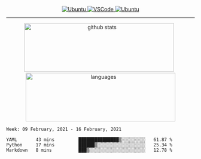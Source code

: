 <p align="center">
  <a href="https://www.ubuntu.com/"> <img alt="Ubuntu" src="https://img.shields.io/badge/Ubuntu-E95420?style=for-the-badge&logo=ubuntu&logoColor=white"> </a>
  <a href="https://code.visualstudio.com/"> <img alt="VSCode" src="https://img.shields.io/badge/Editor-VSCode-green?style=for-the-badge&logo=visual-studio-code&logoColor=white"> </a>
 <a href="https://https://www.python.org/"> <img alt="Ubuntu" src="https://img.shields.io/badge/Python-3776AB?style=for-the-badge&logo=python&logoColor=white"> </a> 
 </p>
<hr>
<p align="center">
  <img src="https://github-readme-stats.vercel.app/api?username=ebadkamil&count_private=true&show_icons=true&theme=dracula&hide=stars&card_width=400" alt="github stats" height="130" width="400"/>
  &nbsp;
  <img src="https://github-readme-stats.vercel.app/api/top-langs/?username=ebadkamil&layout=compact&theme=dracula&hide=jupyter%20notebook&card_width=400" alt="languages" height="130" width="400">
</p>

<!--START_SECTION:waka-->
```text
Week: 09 February, 2021 - 16 February, 2021

YAML       43 mins         ███████████████▒░░░░░░░░░   61.87 % 
Python     17 mins         ██████▒░░░░░░░░░░░░░░░░░░   25.34 % 
Markdown   8 mins          ███▒░░░░░░░░░░░░░░░░░░░░░   12.78 % 
```
<!--END_SECTION:waka-->